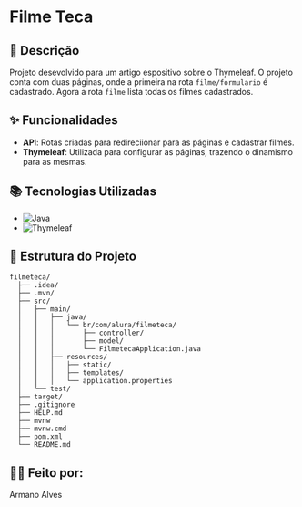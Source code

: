 # Filme Teca

## 📜 Descrição

Projeto desevolvido para um artigo espositivo sobre o Thymeleaf. O projeto conta com duas páginas, onde a primeira na rota `filme/formulario` é cadastrado. Agora a rota `filme` lista todas os filmes cadastrados.

## ✨ Funcionalidades

- **API**: Rotas criadas para redireciionar para as páginas e cadastrar filmes.
- **Thymeleaf**: Utilizada para configurar as páginas, trazendo o dinamismo para as mesmas.

## 📚 Tecnologias Utilizadas

- ![Java](https://img.shields.io/badge/java-%23ED8B00.svg?style=for-the-badge&logo=openjdk&logoColor=white)
- ![Thymeleaf](https://img.shields.io/badge/Thymeleaf-%23005C0F.svg?style=for-the-badge&logo=Thymeleaf&logoColor=white)
## 📂 Estrutura do Projeto
```
filmeteca/
  ├── .idea/
  ├── .mvn/
  ├── src/
  │   ├── main/
  │   │   ├── java/
  │   │   │   └── br/com/alura/filmeteca/
  │   │   │       ├── controller/
  │   │   │       ├── model/
  │   │   │       └── FilmetecaApplication.java
  │   │   ├── resources/
  │   │   │   ├── static/
  │   │   │   ├── templates/
  │   │   │   └── application.properties
  │   └── test/
  ├── target/
  ├── .gitignore
  ├── HELP.md
  ├── mvnw
  ├── mvnw.cmd
  ├── pom.xml
  └── README.md
```

## 🧑‍💻 Feito por:

Armano Alves


